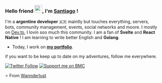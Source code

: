 ### Hello friend <img src="https://github.com/thomasbnt/thomasbnt/blob/me/hi.gif" width="25px">, I'm [Santiago](https://thomasbnt.fr) ! 

I'm a **argentine developer** 🇦🇷 maintly but touches everything, servers, bots, community management, events, social networks and moore. I mostly on [Dev.to](https://dev.to/wannderlust), I lovin soo much this community. I am a fan of **Svelte** and **React Native** ! I am learning to write better English and **Golang**.

- Today, I work on **[my portfolio](https://mrrobot.app)**.

if you want to be keep up to date on my adventures, follow me everywhere.

[![Twitter Follow](https://img.shields.io/twitter/follow/Thomasbnt_?color=%231DA1F2&label=Follow%20me&logo=Twitter&style=for-the-badge)](https://twitter.com/Thomasbnt_) [![Support me on BMC](https://img.shields.io/badge/Follow%20me%20on-DEV-black?style=for-the-badge)](https://dev.to/thomasbnt)

⭐️ From [Wannderlust](https://github.com/wannderlust)
